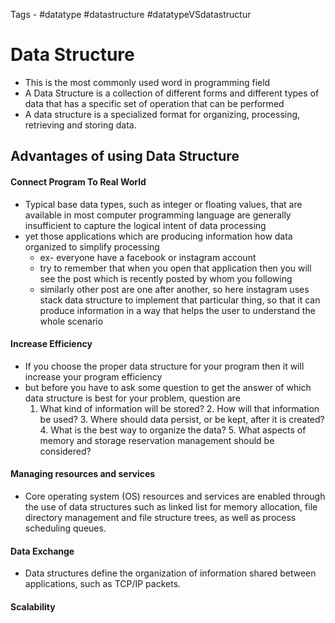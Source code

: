 Tags - #datatype #datastructure #datatypeVSdatastructur
# Data Structure
- This is the most commonly used word in programming field
-  A Data Structure is a collection of different forms and different types of data that has a specific set of operation that can be performed
- A data structure is a specialized format for organizing, processing, retrieving and storing data.
## Advantages of using Data Structure
 #### Connect Program To Real World
 - Typical base data types, such as integer or floating values, that are available in most computer programming language are generally insufficient to capture the logical intent of data processing
 - yet those applications which are producing information how data organized to simplify processing
	 - ex- everyone have a facebook or instagram account
	 - try to remember that when you open that application then you will see the post which is recently posted by whom you following
	 - similarly other post are one after another, so here instagram uses stack data structure to implement that particular thing, so that it can produce information in a way that helps the user to understand the whole scenario

#### Increase Efficiency
   - If you choose the proper data structure for your program then it will increase your program efficiency
   - but before you have to ask some question to get the answer of which data structure is best for your problem, question are
	 1.  What kind of information will be stored?
	2.  How will that information be used?
	3.  Where should data persist, or be kept, after it is created?
	4.  What is the best way to organize the data?
	5.  What aspects of memory and storage reservation management should be considered?
#### Managing resources and services
- Core operating system (OS) resources and services are enabled through the use of data structures such as linked list for memory allocation, file directory management and file structure trees, as well as process scheduling queues.

#### Data Exchange
   - Data structures define the organization of information shared between applications, such as TCP/IP packets.

#### Scalability
 
   
